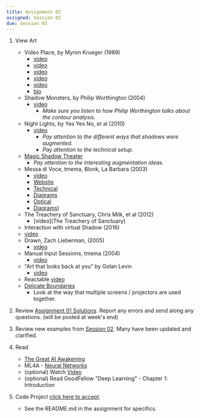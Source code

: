 ```yaml
---
title: Assignment 02
assigned: Session 02
due: Session 03
---
```


1. View Art
    - Video Place, by Myron Krueger (1989)
        - [video](https://www.youtube.com/watch?v=dqZyZrN3Pl0)
        - [video](https://www.youtube.com/watch?v=dmmxVA5xhuo)
        - [video](https://youtu.be/d4DUIeXSEpk)
        - [video](https://vimeo.com/15136354)
        - [video](https://www.youtube.com/watch?v=VdrujesfIBQ)
        - [bio](http://thedigitalage.pbworks.com/w/page/22039083/Myron%20Krueger)
    - Shadow Monsters, by Philip Worthington (2004)
        - [video](https://www.youtube.com/embed/XNHv6VryB8o)
            - _Make sure you listen to how Philip Worthington talks about the contour analysis._
    - Night Lights, by Yes Yes No, et al (2010)
        - [video](http://www.yesyesno.com/night-lights/)
            - _Pay attention to the different ways that shadows were augmented._
            - _Pay attention to the technical setup._
    - [Magic Shadow Theater](https://www.youtube.com/watch?v=0177x_ajmuU)
        - _Pay attention to the interesting augmentation ideas._
    - Messa di Voce, tmema, Blonk, La Barbara (2003)
        - [video](https://www.youtube.com/watch?v=STRMcmj-gHc)
        - [Website](http://www.tmema.org/messa/messa.html)
        - [Technical](http://www.tmema.org/messa/technical.html)
        - [Diagrams](http://www.tmema.org/messa/diagrams/)
        - [Optical](http://www.tmema.org/messa/diagrams/old/concert_2_screen/messa_optical_configurations.pdf)
        - [Diagrams](http://www.tmema.org/messa/diagrams/more_messa_diagram_2005.pdf))
    - The Treachery of Sanctuary, Chris Milk, et al (2012)
        - [video](The Treachery of Sanctuary)
    - Interaction with virtual Shadow (2016)
    - [video](https://www.youtube.com/watch?v=dEMOszUYZnw)
    - Drawn, Zach Lieberman, (2005)
      - [video](https://www.youtube.com/watch?v=rHTttiliLz8)
    - Manual Input Sessions, tmema (2004)
      - [video](https://www.youtube.com/watch?v=3paLKLZbRY4)
    - "Art that looks back at you" by Golan Levin
      - [video](https://www.youtube.com/watch?v=1G0MzlfMPuM)
    - Reactable [video](https://www.youtube.com/watch?v=MPG-LYoW27E)
    - [Delicate Boundaries](http://csugrue.com/delicateboundaries/)
      - Look at the way that multiple screens / projectors are used together.

1.  Review [Assignment 01 Solutions](https://github.com/SAIC-ARTTECH-3039-5039/Assignment_01). Report any errors and send along any questions. (will be posted at week's end)

2.  Review new examples from [Session 02](https://github.com/SAIC-ATS/ARTTECH-3039/tree/master/Session_02). Many have been updated and clarified.

3.  Read
    -   [The Great AI Awakening](https://www.nytimes.com/2016/12/14/magazine/the-great-ai-awakening.html)
    -   ML4A - [Neural Networks](https://ml4a.github.io/ml4a/neural_networks/)
    -   (optional) Watch [Video](https://www.nytimes.com/2018/02/12/technology/artificial-intelligence-new-work-summit.html)
    -   (optional) Read GoodFellow "Deep Learning" - Chapter 1: Introduction
4.  Code Project [click here to accept](https://classroom.github.com/a/PxYVDzW7).
    - See the README.md in the assignment for specifics.
